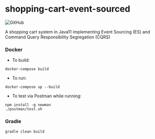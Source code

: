 # shopping-cart-event-sourced

![GitHub](https://img.shields.io/github/license/cbeardsmore/scart?style=plastic)

A shopping cart system in Java11 implementing Event Sourcing (ES) and Command Query Responsibility Segregation (CQRS)

### Docker

- To build:

`docker-compose build`

- To run:

`docker-compose up --build`


- To test via Postman while running:

```
npm install -g newman
./postman/test.sh
```

### Gradle

`gradle clean build`